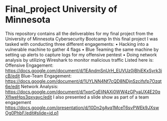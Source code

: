 # Final_project University of Minnesota
This repository contains all the deliverables for my final project from the University of Minnesota Cybersecurity Bootcamp
In this final project I was tasked with conducting three different engagements:
•	Hacking into a vulnerable machine to gather 4 flags
•	Blue Teaming the same machine by setting up alerts to capture logs for my offensive pentest
•	Doing network analysis by utilizing Wireshark to monitor malicious traffic
Listed here is: Offensive Engagement: https://docs.google.com/document/d/1EAndmSnUrH_EUVUz0jBhiEKxSyrk3icB/edit
Blue-Team Engagement: https://docs.google.com/document/d/1UYLNN4Nf7cQD8NDjnSzcifsfp7Ozqt6e/edit
Network Analysis: https://docs.google.com/document/d/1xqrCgEIiNAXi0WW4zGPyaUX4E20qXfIweHps3qxyayc/edit
I also presented a slide show as part of a team engagement
https://docs.google.com/presentation/d/10Dn2gAvq1MceT6svPWEk9JXswOg0PhbF/edit#slide=id.p1
